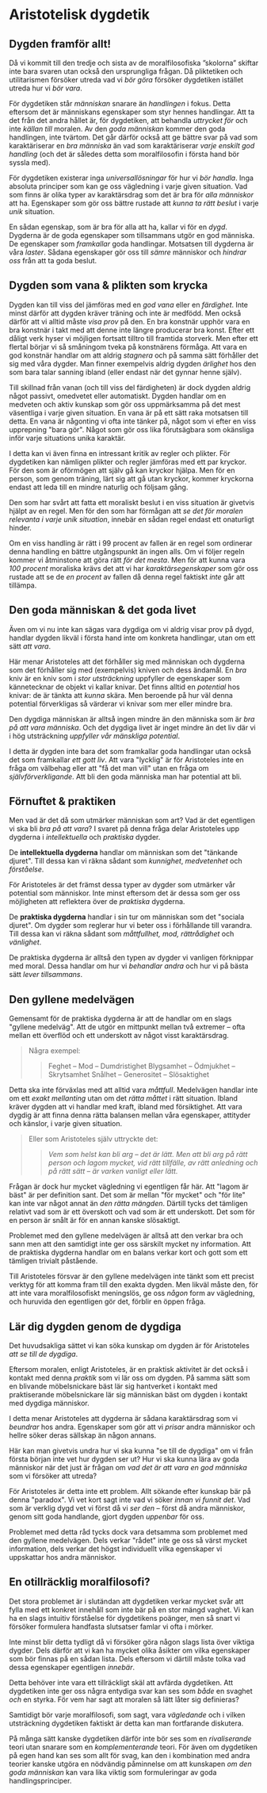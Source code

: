 # Aristotelisk dygdetik
## Dygden framför allt!
Då vi kommit till den tredje och sista av de moralfilosofiska ”skolorna” skiftar inte bara svaren utan också den ursprungliga frågan. Då pliktetiken och utilitarismen försöker utreda vad vi *bör göra* försöker dygdetiken istället utreda hur vi *bör vara*. 

För dygdetiken står *människan* snarare än *handlingen* i fokus. Detta eftersom det är människans egenskaper som styr hennes handlingar. Att ta det från det andra hållet är, för dygdetiken, att behandla *uttrycket för* och inte *källan till* moralen. Av den *goda människan* kommer den goda handlingen, inte tvärtom. Det går därför också att ge bättre svar på vad som karaktäriserar en *bra människa* än vad som karaktäriserar *varje enskilt god handling* (och det är således detta som moralfilosofin i första hand bör syssla med). 

För dygdetiken existerar inga *universallösningar* för hur vi *bör handla*. Inga absoluta principer som kan ge oss vägledning i varje given situation. Vad som finns är olika typer av karaktärsdrag som det är bra för *alla människor* att ha.  Egenskaper som gör oss bättre rustade att *kunna ta rätt beslut* i varje *unik* situation. 

En sådan egenskap, som är bra för alla att ha, kallar vi för en *dygd*. Dygderna är de goda egenskaper som tillsammans utgör en god människa. De egenskaper som *framkallar* goda handlingar. Motsatsen till dygderna är våra *laster*. Sådana egenskaper gör oss till *sämre* människor och *hindrar oss* från att ta goda beslut.

<!--ha med nedan?-->
<!--Den under antiken verksamma grekiska filosofen Aristoteles är för denna del av moralfilosofin den filosof vi i första hand kommer att utgå ifrån. Aristoteles var förvisso varken den första eller den sista att behandla etiken utifrån ett dygdetiskt perspektiv, men han har, utan konkurrens, varit den mest betydelsefulla. -->

## Dygden som vana & plikten som krycka

Dygden kan till viss del jämföras med en *god vana* eller en *färdighet*. Inte minst därför att dygden kräver träning och inte är medfödd. Men också därför att vi alltid måste *visa prov* på den. En bra konstnär upphör vara en bra konstnär i takt med att denne inte längre producerar bra konst. Efter ett dåligt verk hyser vi möjligen fortsatt tilltro till framtida storverk. Men efter ett flertal börjar vi så småningom tveka på konstnärens förmåga. Att vara en god konstnär handlar om att aldrig *stagnera* och på samma sätt förhåller det sig med våra dygder. Man finner exempelvis aldrig dygden *ärlighet* hos den som bara talar sanning ibland  (eller endast när det gynnar henne själv).

Till skillnad från vanan (och till viss del färdigheten) är dock dygden aldrig något passivt, omedvetet eller automatiskt. Dygden handlar om en medveten och aktiv kunskap som gör oss uppmärksamma på det mest väsentliga i  varje given situation. En vana är på ett sätt raka motsatsen till detta. En vana är någonting vi ofta inte tänker på, något som vi efter en viss upprepning "bara gör". Något som gör oss lika förutsägbara som okänsliga inför varje situations unika karaktär. 

I detta kan vi även finna en intressant kritik av regler och plikter. För dygdetiken kan nämligen plikter och regler jämföras med ett par kryckor. För den som är oförmögen att själv gå kan  kryckor hjälpa. Men för en person, som genom träning, lärt sig att gå utan kryckor, kommer kryckorna endast att leda till en mindre naturlig och följsam gång. 

Den som har svårt att fatta ett moraliskt beslut i en viss situation är givetvis hjälpt av en regel. Men för den som har förmågan att *se det för moralen relevanta i varje unik situation*, innebär en sådan regel endast ett onaturligt hinder. 

Om en viss handling är rätt i 99 procent av fallen är en regel som ordinerar denna handling en bättre utgångspunkt än ingen alls. Om vi följer regeln kommer vi åtminstone att göra rätt *för det mesta*. Men för att kunna vara *100 procent* moraliska krävs det att vi har *karaktärsegenskaper* som gör oss rustade att se de *en procent* av fallen då denna regel faktiskt *inte* går att tillämpa. 

<!--De fall då regeln får oss att bortse från situationens unika karaktär och därför får oss att handla fel.-->


## Den goda människan & det goda livet

Även om vi nu inte kan sägas vara dygdiga om vi aldrig visar prov på dygd, handlar dygden likväl i första hand inte om konkreta handlingar, utan om ett sätt *att vara*. 

Här menar Aristoteles att det förhåller sig med människan och dygderna som det förhåller sig med (exempelvis) kniven och dess ändamål. En *bra* kniv är en kniv som i *stor utsträckning* uppfyller de egenskaper som kännetecknar de objekt vi kallar knivar. Det finns alltid en *potential* hos knivar: de är tänkta att *kunna* skära. Men beroende på hur väl denna potential förverkligas så värderar vi knivar som mer eller mindre bra. 

Den dygdiga människan är alltså ingen mindre än den människa som är *bra på att vara människa*. Och det dygdiga livet är inget mindre än det liv där vi i hög utsträckning *uppfyller vår mänskliga potential*. 

I detta är dygden inte bara det som framkallar goda handlingar utan också det som framkallar *ett gott liv*. Att vara "lycklig" är för Aristoteles inte en fråga om välbehag eller att "få det man vill" utan en fråga om *självförverkligande*. Att bli den goda människa man har potential att bli. 

<!--Den goda människan och det goda livet är kort och gott en och samma sak. -->

## Förnuftet & praktiken

Men vad är det då som utmärker människan som art? Vad är det egentligen vi ska bli *bra på att vara*? I svaret på denna fråga delar Aristoteles upp dygderna i *intellektuella* och *praktiska* dygder.

De **intellektuella dygderna** handlar om människan som det "tänkande djuret". Till dessa kan vi räkna sådant som *kunnighet*, *medvetenhet* och *förståelse*. 

För Aristoteles är det främst dessa typer av dygder som utmärker vår potential som människor. Inte minst eftersom det är dessa som ger oss möjligheten att reflektera över de *praktiska* dygderna. 

De **praktiska dygderna** handlar i sin tur om människan som det "sociala djuret". Om dygder som reglerar hur vi beter oss i förhållande till varandra. Till dessa kan vi räkna sådant som *måttfullhet, mod, rättrådighet* och *vänlighet*. 

De praktiska dygderna är alltså den typen av dygder vi vanligen förknippar med moral. Dessa handlar om hur vi *behandlar andra* och hur vi på bästa sätt *lever tillsammans*.

## Den gyllene medelvägen
Gemensamt för de praktiska dygderna är att de handlar om en slags "gyllene medelväg". Att de utgör en mittpunkt mellan två extremer – ofta mellan ett överflöd och ett underskott av något visst karaktärsdrag.

> Några exempel:
> > Feghet – Mod – Dumdristighet 
> > Blygsamhet – Ödmjukhet – Skrytsamhet 
> > Snålhet – Generositet – Slösaktighet

Detta ska inte förväxlas med att alltid vara *måttfull*. Medelvägen handlar inte om ett *exakt mellanting* utan om det *rätta måttet* i rätt situation. Ibland kräver dygden att vi handlar med kraft, ibland med försiktighet. Att vara dygdig är att finna denna rätta balansen mellan våra egenskaper, attityder och känslor, i varje given situation. 

> Eller som Aristoteles själv uttryckte det:
> > *Vem som helst kan bli arg – det är lätt. Men att bli arg på rätt person och lagom mycket, vid rätt tillfälle, av rätt anledning och på rätt sätt – är varken vanligt eller lätt.*

Frågan är dock hur mycket vägledning vi egentligen får här. Att "lagom är bäst" är per definition sant. Det som är mellan "för mycket" och "för lite" kan inte var något annat än *den rätta mängden*. Därtill tycks det tämligen relativt vad som är ett överskott och vad som är ett underskott. Det som för en person är snålt är för en annan kanske slösaktigt.

Problemet med den gyllene medelvägen är alltså att den verkar bra och sann men att den samtidigt inte ger oss särskilt mycket ny information. Att de praktiska dygderna handlar om en balans verkar kort och gott som ett tämligen trivialt påstående.

Till Aristoteles försvar är den gyllene medelvägen inte tänkt som ett precist verktyg för att komma fram till den exakta dygden. Men likväl måste den, för att inte vara moralfilosofiskt meningslös, ge oss *någon* form av vägledning, och huruvida den egentligen gör det, förblir en öppen fråga.



## Lär dig dygden genom de dygdiga

Det huvudsakliga sättet vi kan söka kunskap om dygden är för Aristoteles *att se till de dygdiga*. 

Eftersom moralen, enligt Aristoteles, är en praktisk aktivitet är det också i kontakt med denna *praktik* som vi lär oss om dygden. På samma sätt som en blivande möbelsnickare bäst lär sig hantverket i kontakt med praktiserande möbelsnickare lär sig människan bäst om dygden i kontakt med dygdiga människor.

I detta menar Aristoteles att dygderna är sådana karaktärsdrag som vi *beundrar* hos andra. Egenskaper som gör att vi *prisar* andra människor och hellre söker deras sällskap än någon annans. 

Här kan man givetvis undra hur vi ska kunna "se till de dygdiga" om vi från första början inte vet hur dygden ser ut? Hur vi ska kunna lära av goda människor när det just är frågan om *vad det är att vara en god människa* som vi försöker att utreda? 

För Aristoteles är detta inte ett problem. Allt sökande efter kunskap bär på denna "paradox". Vi vet kort sagt inte vad vi söker *innan vi funnit det*. Vad som är verklig dygd vet vi först då vi *ser den* – först då andra människor, genom sitt goda handlande, gjort dygden *uppenbar* för oss.

Problemet med detta råd tycks dock vara detsamma som problemet med den gyllene medelvägen. Dels verkar "rådet" inte ge oss så värst mycket information, dels verkar det högst individuellt vilka egenskaper vi uppskattar hos andra människor.



## En otillräcklig moralfilosofi? 

Det stora problemet är i slutändan att dygdetiken verkar mycket svår att fylla med ett konkret innehåll som inte bär på en stor mängd vaghet. Vi kan ha en slags intuitiv förståelse för dygdetikens poänger, men så snart vi försöker formulera handfasta slutsatser famlar vi ofta i mörker. 

Inte minst blir detta tydligt då vi försöker göra någon slags lista över viktiga dygder. Dels därför att vi kan ha mycket olika åsikter om vilka egenskaper som bör finnas på en sådan lista. Dels eftersom vi därtill måste tolka vad dessa egenskaper egentligen *innebär*.

Detta behöver inte vara ett tillräckligt skäl att avfärda dygdetiken. Att dygdetiken inte ger oss några entydiga svar kan ses som *både* en svaghet *och* en styrka. För vem har sagt att moralen så lätt låter sig definieras? 

Samtidigt bör varje moralfilosofi, som sagt, vara *vägledande* och i vilken utsträckning dygdetiken faktiskt är detta kan man fortfarande diskutera.

På många sätt kanske dygdetiken därför inte bör ses som en *rivaliserande* teori utan snarare som en *komplementerande* teori. För även om dygdetiken på egen hand kan ses som allt för svag, kan den i kombination med andra teorier kanske utgöra en nödvändig påminnelse om att kunskapen *om den goda människan* kan vara lika viktig som formuleringar av goda handlingsprinciper.



